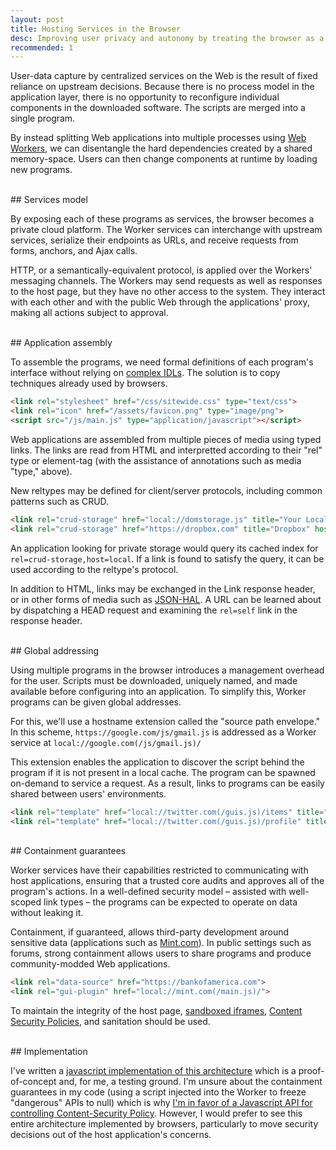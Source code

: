 ```yaml
---
layout: post
title: Hosting Services in the Browser
desc: Improving user privacy and autonomy by treating the browser as a local cloud platform.
recommended: 1
---
```


User-data capture by centralized services on the Web is the result of fixed reliance on upstream decisions. Because there is no process model in the application layer, there is no opportunity to reconfigure individual components in the downloaded software. The scripts are merged into a single program.

By instead splitting Web applications into multiple processes using <a href="https://developer.mozilla.org/en-US/docs/Web/Guide/Performance/Using_web_workers">Web Workers</a>, we can disentangle the hard dependencies created by a shared memory-space. Users can then change components at runtime by loading new programs.

<br>
## Services model

By exposing each of these programs as services, the browser becomes a private cloud platform. The Worker services can interchange with upstream services, serialize their endpoints as URLs, and receive requests from forms, anchors, and Ajax calls.

HTTP, or a semantically-equivalent protocol, is applied over the Workers' messaging channels. The Workers may send requests as well as responses to the host page, but they have no other access to the system. They interact with each other and with the public Web through the applications' proxy, making all actions subject to approval.

<br>
## Application assembly

To assemble the programs, we need formal definitions of each program's interface without relying on [complex IDLs](http://en.wikipedia.org/wiki/Web_Services_Description_Language). The solution is to copy techniques already used by browsers.

```html
<link rel="stylesheet" href="/css/sitewide.css" type="text/css">
<link rel="icon" href="/assets/favicon.png" type="image/png">
<script src="/js/main.js" type="application/javascript"></script>
```

Web applications are assembled from multiple pieces of media using typed links. The links are read from HTML and interpretted according to their "rel" type or element-tag (with the assistance of annotations such as media "type," above).

New reltypes may be defined for client/server protocols, including common patterns such as CRUD.

```html
<link rel="crud-storage" href="local://domstorage.js" title="Your Local Storage" host="local">
<link rel="crud-storage" href="https://dropbox.com" title="Dropbox" host="remote">
```

An application looking for private storage would query its cached index for `rel=crud-storage,host=local`. If a link is found to satisfy the query, it can be used according to the reltype's protocol.

In addition to HTML, links may be exchanged in the Link response header, or in other forms of media such as <a href="http://stateless.co/hal_specification.html">JSON-HAL</a>. A URL can be learned about by dispatching a HEAD request and examining the `rel=self` link in the response header.

<br>
## Global addressing

Using multiple programs in the browser introduces a management overhead for the user. Scripts must be downloaded, uniquely named, and made available before configuring into an application. To simplify this, Worker programs can be given global addresses.

For this, we'll use a hostname extension called the "source path envelope." In this scheme, `https://google.com/js/gmail.js` is addressed as a Worker service at `local://google.com(/js/gmail.js)/`

This extension enables the application to discover the script behind the program if it is not present in a local cache. The program can be spawned on-demand to service a request. As a result, links to programs can be easily shared between users' environments.

```html
<link rel="template" href="local://twitter.com(/guis.js)/items" title="Twitter Feed GUI">
<link rel="template" href="local://twitter.com(/guis.js)/profile" title="Twitter Profile GUI">
```


<br>
## Containment guarantees

Worker services have their capabilities restricted to communicating with host applications, ensuring that a trusted core audits and approves all of the program's actions. In a well-defined security model &ndash; assisted with well-scoped link types &ndash; the programs can be expected to operate on data without leaking it.

Containment, if guaranteed, allows third-party development around sensitive data (applications such as [Mint.com](https://www.mint.com/)). In public settings such as forums, strong containment allows users to share programs and produce community-modded&nbsp;Web&nbsp;applications.

```html
<link rel="data-source" href="https://bankofamerica.com">
<link rel="gui-plugin" href="local://mint.com(/main.js)/">
```

To maintain the integrity of the host page, <a href="http://www.html5rocks.com/en/tutorials/security/sandboxed-iframes/">sandboxed iframes</a>, <a href="https://developer.mozilla.org/en-US/docs/Security/CSP">Content Security Policies</a>, and sanitation should be used.


<br>
## Implementation

I've written a <a href="http://httplocal.com">javascript implementation of this architecture</a> which is a proof-of-concept and, for me, a testing ground. I'm unsure about the containment guarantees in my code (using a script injected into the Worker to freeze "dangerous" APIs to null) which is why <a href="/2014/03/24/js-api-proposal-for-csp.html">I'm in favor of a Javascript API for controlling Content-Security Policy</a>. However, I would prefer to see this entire architecture implemented by browsers, particularly to move security decisions out of the host application's concerns.

<br>